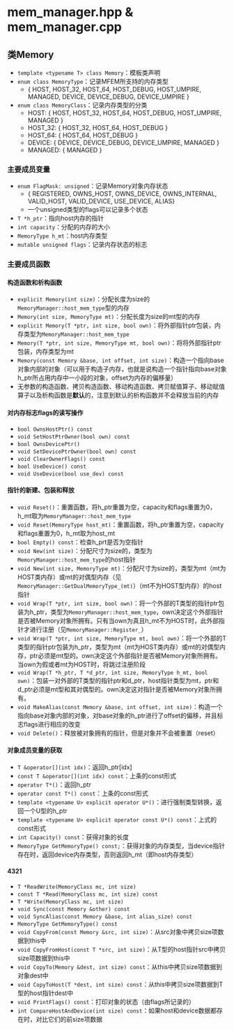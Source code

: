 # mem_manager.hpp & mem_manager.cpp
## 类Memory
- `template <typename T> class Memory`：模板类声明
- `enum class MemoryType`：记录MFEM所支持的内存类型
  - { HOST, HOST_32, HOST_64, HOST_DEBUG, HOST_UMPIRE, MANAGED, DEVICE, DEVICE_DEBUG, DEVICE_UMPIRE }
- `enum class MemoryClass`：记录内存类型的分类
  - HOST: { HOST, HOST_32, HOST_64, HOST_DEBUG, HOST_UMPIRE, MANAGED }
  - HOST_32: { HOST_32, HOST_64, HOST_DEBUG }
  - HOST_64: { HOST_64, HOST_DEBUG }
  - DEVICE: { DEVICE, DEVICE_DEBUG, DEVICE_UMPIRE, MANAGED }
  - MANAGED: { MANAGED }
### 主要成员变量
- `enum FlagMask: unsigned`：记录Memory对象内存状态
  - { REGISTERED, OWNS_HOST, OWNS_DEVICE, OWNS_INTERNAL, VALID_HOST, VALID_DEVICE, USE_DEVICE, ALIAS}
  - 一个unsigned类型的flags可以记录多个状态
- `T *h_ptr`：指向host内存的指针
- `int capacity`：分配的内存的大小
- `MemoryType h_mt`：host内存类型
- `mutable unsigned flags`：记录内存状态的标志
### 主要成员函数
#### 构造函数和析构函数
- `explicit Memory(int size)`：分配长度为size的`MemoryManager::host_mem_type`型的内存
- `Memory(int size, MemoryType mt)`：分配长度为size的mt型的内存
- `explicit Memory(T *ptr, int size, bool own)`：将外部指针ptr包装，内存类型为`MemoryManager::host_mem_type`
- `Memory(T *ptr, int size, MemoryType mt, bool own)`：将将外部指针ptr包装，内存类型为mt
- `Memory(const Memory &base, int offset, int size)`：构造一个指向base对象内部的对象（可以用于构造子内存，也就是说构造一个指针指向base对象h_ptr所占用内存中一小段的对象，offset为内存的偏移量）
- 无参数的构造函数、拷贝构造函数、移动构造函数、拷贝赋值算子、移动赋值算子以及析构函数是**默认**的，注意到默认的析构函数并不会释放当前的内存
#### 对内存标志flags的读写操作
- `bool OwnsHostPtr() const`
- `void SetHostPtrOwner(bool own) const`
- `bool OwnsDevicePtr()`
- `void SetDevicePtrOwner(bool own) const`
- `void ClearOwnerFlags() const`
- `bool UseDevice() const`
- `void UseDevice(bool use_dev) const`
#### 指针的新建、包装和释放
- `void Reset()`：重置函数，将h_ptr重置为空，capacity和flags重置为0，h_mt取为`MemoryManager::host_mem_type`
- `void Reset(MemoryType host_mt)`：重置函数，将h_ptr重置为空，capacity和flags重置为0，h_mt取为host_mt
- `bool Empty() const`：检查h_prt是否为空指针
- `void New(int size)`：分配尺寸为size的，类型为`MemoryManager::host_mem_type`的host指针
- `void New(int size, MemoryType mt)`：分配尺寸为size的，类型为mt（mt为HOST类内存）或mt的对偶型内存（见`MemoryManager::GetDualMemoryType_(mt)`）（mt不为HOST型内存）的host指针
- `void Wrap(T *ptr, int size, bool own)`：将一个外部的T类型的指针ptr包装为h_ptr，类型为`MemoryManager::host_mem_type`，own决定这个外部指针是否被Memory对象所拥有。只有当own为真且h_mt不为HOST时，此外部指针才进行注册（见`MemoryManager::Register_`）
- `void Wrap(T *ptr, int size, MemoryType mt, bool own)`：将一个外部的T类型的指针ptr包装为h_ptr，类型为mt（mt为HOST类内存）或mt的对偶型内存，ptr必须是mt型的。own决定这个外部指针是否被Memory对象所拥有。当own为假或者mt为HOST时，将跳过注册阶段
- `void Wrap(T *h_ptr, T *d_ptr, int size, MemoryType h_mt, bool own)`：包装一对外部的T类型的指针ptr和d_ptr，host指针类型为mt，ptr和d_ptr必须是mt型和其对偶型的。own决定这对指针是否被Memory对象所拥有。
- `void MakeAlias(const Memory &base, int offset, int size)`：构造一个指向base对象内部的对象，对base对象的h_ptr进行了offset的偏移，并且标志flags进行相应的改变
- `void Delete()`：释放被对象拥有的指针，但是对象并不会被重置（reset）
#### 对象成员变量的获取
- `T &operator[](int idx)`：返回h_ptr[idx]
- `const T &operator[](int idx) const`：上条的const形式
- `operator T*()`：返回h_ptr
- `operator const T*() const`：上条的const形式
- `template <typename U> explicit operator U*()`：进行强制类型转换，返回一个U型的h_ptr
- `template <typename U> explicit operator const U*() const`：上式的const形式
- `int Capacity() const`：获得对象的长度
- `MemoryType GetMemoryType() const;`：获得对象的内存类型，当device指针存在时，返回device内存类型，否则返回h_mt（即host内存类型）
#### 4321
- `T *ReadWrite(MemoryClass mc, int size)`
- `const T *Read(MemoryClass mc, int size) const`
- `T *Write(MemoryClass mc, int size)`
- `void Sync(const Memory &other) const`
- `void SyncAlias(const Memory &base, int alias_size) const`
- `MemoryType GetMemoryType() const`
- `void CopyFrom(const Memory &src, int size)`：从src对象中拷贝size项数据到this中
- `void CopyFromHost(const T *src, int size)`：从T型的host指针src中拷贝size项数据到this中
- `void CopyTo(Memory &dest, int size) const`：从this中拷贝size项数据到对象dest中
- `void CopyToHost(T *dest, int size) const`：从this中拷贝size项数据到T型的host指针dest中
- `void PrintFlags() const`：打印对象的状态（由flags所记录的）
- `int CompareHostAndDevice(int size) const`：如果host和device数据都存在时，对比它们的前size项数据